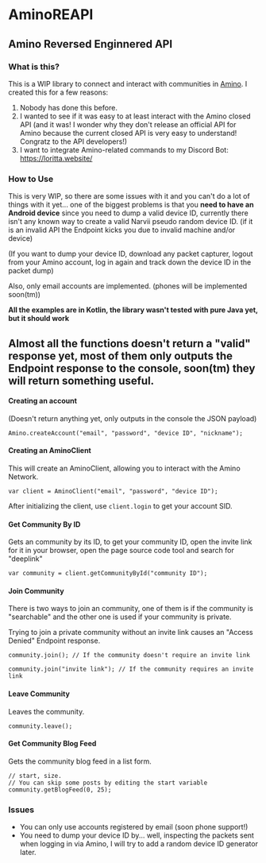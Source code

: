 # AminoREAPI
## **Amino** **R**eversed **E**nginnered **API**

### What is this?
This is a WIP library to connect and interact with communities in [Amino](http://aminoapps.com/). I created this for a few reasons:

1. Nobody has done this before.
2. I wanted to see if it was easy to at least interact with the Amino closed API (and it was! I wonder why they don't release an official API for Amino because the current closed API is very easy to understand! Congratz to the API developers!)
3. I want to integrate Amino-related commands to my Discord Bot: https://loritta.website/

### How to Use
This is very WIP, so there are some issues with it and you can't do a lot of things with it yet... one of the biggest problems is that you **need to have an Android device** since you need to dump a valid device ID, currently there isn't any known way to create a valid Narvii pseudo random device ID. (if it is an invalid API the Endpoint kicks you due to invalid machine and/or device)

(If you want to dump your device ID, download any packet capturer, logout from your Amino account, log in again and track down the device ID in the packet dump)

Also, only email accounts are implemented. (phones will be implemented soon(tm))

**All the examples are in Kotlin, the library wasn't tested with pure Java yet, but it should work**

## Almost all the functions doesn't return a "valid" response yet, most of them only outputs the Endpoint response to the console, soon(tm) they will return something useful.

#### Creating an account
(Doesn't return anything yet, only outputs in the console the JSON payload)
```
Amino.createAccount("email", "password", "device ID", "nickname");
```

#### Creating an AminoClient
This will create an AminoClient, allowing you to interact with the Amino Network.
```
var client = AminoClient("email", "password", "device ID");
```

After initializing the client, use `client.login` to get your account SID.

#### Get Community By ID
Gets an community by its ID, to get your community ID, open the invite link for it in your browser, open the page source code tool and search for "deeplink"
```
var community = client.getCommunityById("community ID");
```
#### Join Community
There is two ways to join an community, one of them is if the community is "searchable" and the other one is used if your community is private.

Trying to join a private community without an invite link causes an "Access Denied" Endpoint response.
```
community.join(); // If the community doesn't require an invite link

community.join("invite link"); // If the community requires an invite link
```
#### Leave Community
Leaves the community.
```
community.leave();
```

#### Get Community Blog Feed
Gets the community blog feed in a list form.
```
// start, size.
// You can skip some posts by editing the start variable
community.getBlogFeed(0, 25);
```

### Issues
* You can only use accounts registered by email (soon phone support!)
* You need to dump your device ID by... well, inspecting the packets sent when logging in via Amino, I will try to add a random device ID generator later.